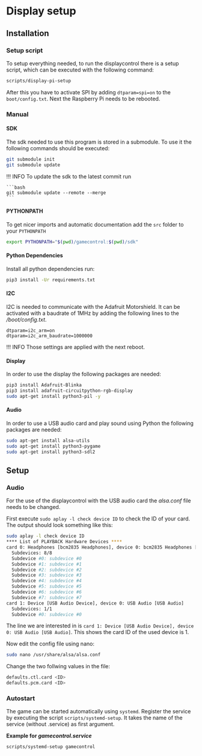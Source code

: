 # Display setup

## Installation
### Setup script

To setup everything needed, to run the displaycontrol there is a setup script, which can be executed with the following command:

```bash
scripts/display-pi-setup
```

After this you have to activate SPI by adding `dtparam=spi=on` to the `boot/config.txt`. Next the Raspberry Pi needs to be rebooted.

### Manual
#### SDK

The sdk needed to use this program is stored in a submodule. To use it the following commands should be executed:

```bash
git submodule init
git submodule update
```

!!! INFO
    To update the sdk to the latest commit run

    ```bash
    git submodule update --remote --merge
    ```

#### PYTHONPATH
To get nicer imports and automatic documentation add the `src` folder to your `PYTHONPATH`

```bash
export PYTHONPATH="$(pwd)/gamecontrol:$(pwd)/sdk"
```

#### Python Dependencies

Install all python dependencies run:

```bash
pip3 install -Ur requirements.txt
```

#### I2C

I2C is needed to communicate with the Adafruit Motorshield. It can be activated with a baudrate of 1MHz by adding the following lines to the */boot/config.txt*.

```
dtparam=i2c_arm=on
dtparam=i2c_arm_baudrate=1000000
```

!!! INFO
    Those settings are applied with the next reboot.


#### Display

In order to use the display the following packages are needed:

```bash
pip3 install Adafruit-Blinka
pip3 install adafruit-circuitpython-rgb-display
sudo apt-get install python3-pil -y
```

#### Audio

In order to use a USB audio card and play sound using Python the following packages are needed:

```bash
sudo apt-get install alsa-utils
sudo apt-get install python3-pygame
sudo apt-get install python3-sdl2
```

## Setup

### Audio

For the use of the displaycontrol with the USB audio card the *alsa.conf* file needs to be changed.

First execute `sudo aplay -l check device ID` to check the ID of your card. The output should look something like this:

```bash
sudo aplay -l check device ID
**** List of PLAYBACK Hardware Devices ****
card 0: Headphones [bcm2835 Headphones], device 0: bcm2835 Headphones [bcm2835 Headphones]
  Subdevices: 8/8
  Subdevice #0: subdevice #0
  Subdevice #1: subdevice #1
  Subdevice #2: subdevice #2
  Subdevice #3: subdevice #3
  Subdevice #4: subdevice #4
  Subdevice #5: subdevice #5
  Subdevice #6: subdevice #6
  Subdevice #7: subdevice #7
card 1: Device [USB Audio Device], device 0: USB Audio [USB Audio]
  Subdevices: 1/1
  Subdevice #0: subdevice #0
```

The line we are interested in is `card 1: Device [USB Audio Device], device 0: USB Audio [USB Audio]`. This shows the card ID of the used device is 1.

Now edit the config file using nano:

```bash
sudo nano /usr/share/alsa/alsa.conf
```

Change the two follwing values in the file:

```bash
defaults.ctl.card <ID>
defaults.pcm.card <ID>
```

### Autostart

The game can be started automatically using `systemd`. Register the service by executing the script `scripts/systemd-setup`. It takes the name of the service (without .service) as first argument.

**Example for *gamecontrol.service***
```bash
scripts/systemd-setup gamecontrol
```